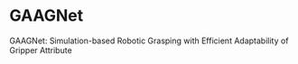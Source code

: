 # GAAGNet
GAAGNet: Simulation-based Robotic Grasping with Efficient Adaptability of Gripper Attribute
